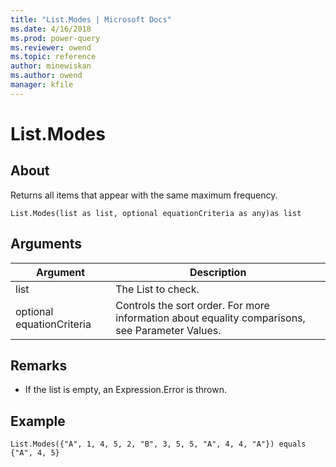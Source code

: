 ```yaml
---
title: "List.Modes | Microsoft Docs"
ms.date: 4/16/2018
ms.prod: power-query
ms.reviewer: owend
ms.topic: reference
author: minewiskan
ms.author: owend
manager: kfile
---
```

# List.Modes

  
## About  
Returns all items that appear with the same maximum frequency.  
  
```  
List.Modes(list as list, optional equationCriteria as any)as list  
```  
  
## Arguments  
  
|Argument|Description|  
|------------|---------------|  
|list|The List to check.|  
|optional equationCriteria|Controls the sort order. For more information about equality comparisons, see Parameter Values.|  
  
## <a name="__toc360789384"></a>Remarks  
  
-   If the list is empty, an Expression.Error is thrown.  
  
## <a name="__goback"></a>Example  
  
```  
List.Modes({"A", 1, 4, 5, 2, "B", 3, 5, 5, "A", 4, 4, "A"}) equals {"A", 4, 5}  
```  
